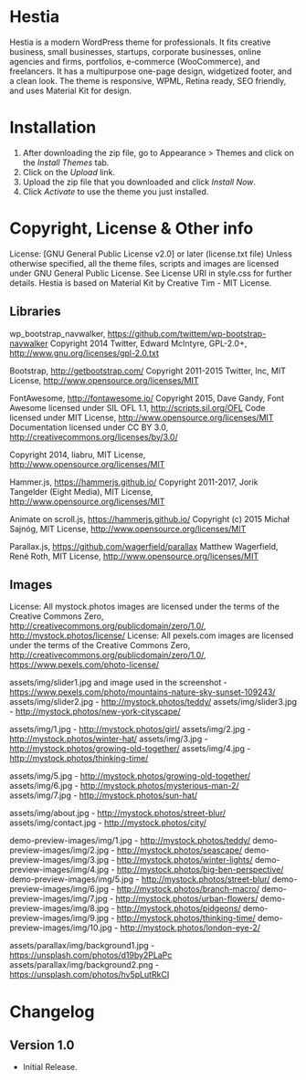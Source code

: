 # Hestia #
Hestia is a modern WordPress theme for professionals. It fits creative business, small businesses, startups, corporate businesses, online agencies and firms, portfolios, e-commerce (WooCommerce), and freelancers. It has a multipurpose one-page design, widgetized footer, and a clean look. The theme is responsive, WPML, Retina ready, SEO friendly, and uses Material Kit for design.
# Installation #
1. After downloading the zip file, go to Appearance > Themes and click on the *Install Themes* tab.
2. Click on the *Upload* link.
3. Upload the zip file that you downloaded and click *Install Now*.
4. Click *Activate* to use the theme you just installed.

# Copyright, License & Other info #

License: [GNU General Public License v2.0] or later (license.txt file)
Unless otherwise specified, all the theme files, scripts and images are licensed under GNU General Public License. See License URI in style.css for further details.
Hestia is based on Material Kit by Creative Tim - MIT License.

## Libraries ##

wp_bootstrap_navwalker, https://github.com/twittem/wp-bootstrap-navwalker
Copyright 2014 Twitter, Edward McIntyre, GPL-2.0+, http://www.gnu.org/licenses/gpl-2.0.txt

Bootstrap, http://getbootstrap.com/
Copyright 2011-2015 Twitter, Inc, MIT License, http://www.opensource.org/licenses/MIT

FontAwesome, http://fontawesome.io/
Copyright 2015, Dave Gandy,
Font Awesome licensed under SIL OFL 1.1, http://scripts.sil.org/OFL
Code licensed under MIT License, http://www.opensource.org/licenses/MIT
Documentation licensed under CC BY 3.0, http://creativecommons.org/licenses/by/3.0/

Copyright 2014, liabru, MIT License, http://www.opensource.org/licenses/MIT

Hammer.js, https://hammerjs.github.io/
Copyright 2011-2017, Jorik Tangelder (Eight Media), MIT License, http://www.opensource.org/licenses/MIT

Animate on scroll.js, https://hammerjs.github.io/
Copyright (c) 2015 Michał Sajnóg, MIT License, http://www.opensource.org/licenses/MIT

Parallax.js, https://github.com/wagerfield/parallax
Matthew Wagerfield, René Roth, MIT License, http://www.opensource.org/licenses/MIT
## Images ##

License: All mystock.photos images are licensed under the terms of the Creative Commons Zero, http://creativecommons.org/publicdomain/zero/1.0/, http://mystock.photos/license/
License: All pexels.com images are licensed under the terms of the Creative Commons Zero, http://creativecommons.org/publicdomain/zero/1.0/, https://www.pexels.com/photo-license/	

assets/img/slider1.jpg and image used in the screenshot - https://www.pexels.com/photo/mountains-nature-sky-sunset-109243/ 
assets/img/slider2.jpg - http://mystock.photos/teddy/
assets/img/slider3.jpg - http://mystock.photos/new-york-cityscape/

assets/img/1.jpg - http://mystock.photos/girl/
assets/img/2.jpg - http://mystock.photos/winter-hat/
assets/img/3.jpg - http://mystock.photos/growing-old-together/
assets/img/4.jpg - http://mystock.photos/thinking-time/

assets/img/5.jpg - http://mystock.photos/growing-old-together/
assets/img/6.jpg - http://mystock.photos/mysterious-man-2/
assets/img/7.jpg - http://mystock.photos/sun-hat/

assets/img/about.jpg - http://mystock.photos/street-blur/
assets/img/contact.jpg - http://mystock.photos/city/

demo-preview-images/img/1.jpg - http://mystock.photos/teddy/
demo-preview-images/img/2.jpg - http://mystock.photos/seascape/
demo-preview-images/img/3.jpg - http://mystock.photos/winter-lights/
demo-preview-images/img/4.jpg - http://mystock.photos/big-ben-perspective/
demo-preview-images/img/5.jpg - http://mystock.photos/street-blur/
demo-preview-images/img/6.jpg - http://mystock.photos/branch-macro/
demo-preview-images/img/7.jpg - http://mystock.photos/urban-flowers/
demo-preview-images/img/8.jpg - http://mystock.photos/pidgeons/
demo-preview-images/img/9.jpg - http://mystock.photos/thinking-time/
demo-preview-images/img/10.jpg - http://mystock.photos/london-eye-2/

assets/parallax/img/background1.jpg - https://unsplash.com/photos/d19by2PLaPc
assets/parallax/img/background2.png - https://unsplash.com/photos/hv5pLutRkCI

# Changelog  #

## Version 1.0 ##

- Initial Release.